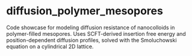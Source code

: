 # diffusion_polymer_mesopores
Code showcase for modeling diffusion resistance of nanocolloids in polymer-filled mesopores. Uses SCFT-derived insertion free energy and position-dependent diffusion profiles, solved with the Smoluchowski equation on a cylindrical 2D lattice.
